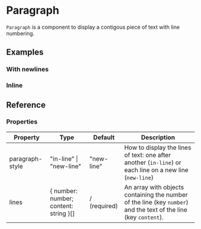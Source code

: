 # Paragraph

<!-- markdownlint-disable MD033 -->
<script setup>
import { VueLive } from "vue-live";
import { Paragraph } from "../../src/components";
import "../style.scss";

const newLineExample = `<Paragraph
    :lines="[
      { number: 1, content: 'Line 1' },
      { number: 2, content: 'Line 2' },
    ]"
/>`
const inLineExample = `<Paragraph
    paragraph-style="in-line"
    :lines="[
      { number: 1, content: 'Line 1' },
      { number: 2, content: 'Line 2' },
    ]"
/>`
</script>

`Paragraph` is a component to display a contigous piece of text with line numbering.

## Examples

### With newlines

<VueLive
  :code="newLineExample"
  :components="{ Paragraph }"
/>

### Inline

<VueLive
  :code="inLineExample"
  :components="{ Paragraph }"
/>

## Reference

### Properties

| Property        | Type                                  | Default      | Description                                                                                                      |
| --------------- | ------------------------------------- | ------------ | ---------------------------------------------------------------------------------------------------------------- |
| paragraph-style | "in-line" \| "new-line"               | "new-line"   | How to display the lines of text: one after another (`in-line`) or each line on a new line (`new-line`)          |
| lines           | { number: number; content: string }[] | / (required) | An array with objects containing the number of the line (key `number`) and the text of the line (key `content`). |
